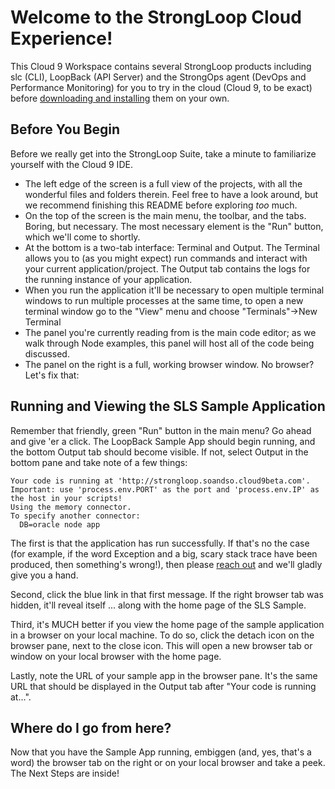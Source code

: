 # Welcome to the StrongLoop Cloud Experience!

This Cloud 9 Workspace contains several StrongLoop products including slc (CLI),
LoopBack (API Server) and the StrongOps agent (DevOps and Performance Monitoring) 
for you to try in the cloud (Cloud 9, to be exact) before [downloading and
installing](http://www.strongloop.com/get-started) them on your own.

## Before You Begin

Before we really get into the StrongLoop Suite, take a minute to familiarize
yourself with the Cloud 9 IDE.

 * The left edge of the screen is a full view of the projects, with all the
wonderful files and folders therein. Feel free to have a look around, but we
recommend finishing this README before exploring _too_ much.
 * On the top of the screen is the main menu, the toolbar, and the tabs. Boring,
but necessary. The most necessary element is the "Run" button, which we'll come
to shortly.
 * At the bottom is a two-tab interface: Terminal and Output. The Terminal
allows you to (as you might expect) run commands and interact with your current
application/project. The Output tab contains the logs for the running instance
of your application.
 * When you run the application it'll be necessary to open multiple
 terminal windows to run multiple processes at the same time, to open
 a new terminal window go to the "View" menu and choose
 "Terminals"->New Terminal
 * The panel you're currently reading from is the main code editor; as we walk
through Node examples, this panel will host all of the code being discussed.
 * The panel on the right is a full, working browser window. No browser? Let's
fix that:

## Running and Viewing the SLS Sample Application

Remember that friendly, green "Run" button in the main menu? Go ahead and give
'er a click. The LoopBack Sample App should begin running, and the bottom Output
tab should become visible. If not, select Output in the bottom pane and take
note of a few things:

```
Your code is running at 'http://strongloop.soandso.cloud9beta.com'.
Important: use 'process.env.PORT' as the port and 'process.env.IP' as the host in your scripts!
Using the memory connector.
To specify another connector:
  DB=oracle node app
```

The first is that the application has run successfully. If that's no the case
(for example, if the word Exception and a big, scary stack trace have been
produced, then something's wrong!), then please [reach out](http://wwww.strongloop.com/strongloop-suite/strongsupport) and we'll
gladly give you a hand.

Second, click the blue link in that first message. If the right browser tab was
hidden, it'll reveal itself ... along with the home page of the SLS Sample.

Third, it's MUCH better if you view the home page of the sample
application in a browser on your local machine.  To do so, click the
detach icon on the browser pane, next to the close icon.  This will
open a new browser tab or window on your local browser with the home
page.

Lastly, note the URL of your sample app in the browser pane.  It's
the same URL that should be displayed in the Output tab after "Your
code is running at...".

## Where do I go from here?

Now that you have the Sample App running, embiggen (and, yes, that's a word) the
browser tab on the right or on your local browser and take a peek. The Next Steps are inside!

